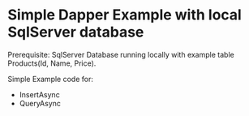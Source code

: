 # Simple Dapper Example with local SqlServer database

Prerequisite: SqlServer Database running locally with example table Products(Id, Name, Price).

Simple Example code for:
* InsertAsync
* QueryAsync
